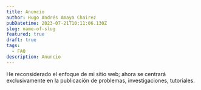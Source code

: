 ```yaml
---
title: Anuncio
author: Hugo Andrés Amaya Chairez
pubDatetime: 2023-07-21T10:11:06.130Z
slug: name-of-slug
featured: true
draft: true
tags:
  - FAQ
description: Anuncio
---
```


He reconsiderado el enfoque de mi sitio web; ahora se centrará exclusivamente en la publicación de problemas, investigaciones, tutoriales.
